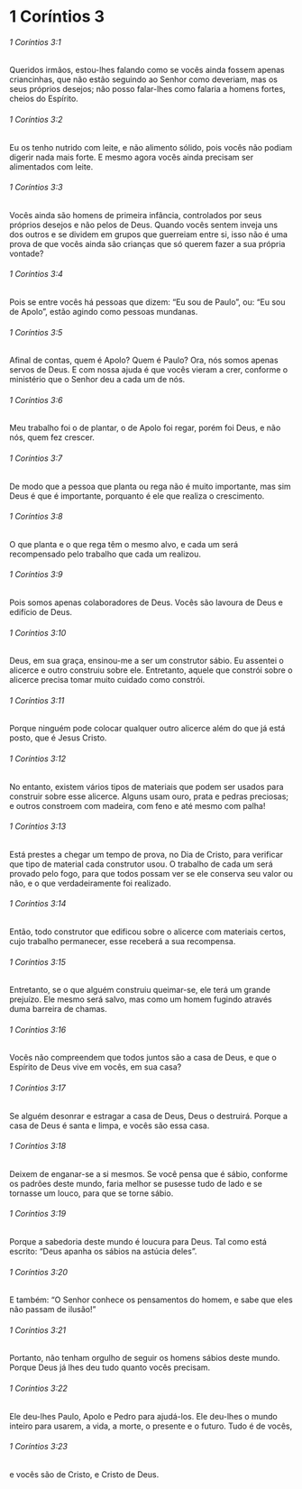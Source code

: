 # 1 Coríntios 3

###### 1 Coríntios 3:1

Queridos irmãos, estou-lhes falando como se vocês ainda fossem apenas criancinhas, que não estão seguindo ao Senhor como deveriam, mas os seus próprios desejos; não posso falar-lhes como falaria a homens fortes, cheios do Espírito.

###### 1 Coríntios 3:2

Eu os tenho nutrido com leite, e não alimento sólido, pois vocês não podiam digerir nada mais forte. E mesmo agora vocês ainda precisam ser alimentados com leite.

###### 1 Coríntios 3:3

Vocês ainda são homens de primeira infância, controlados por seus próprios desejos e não pelos de Deus. Quando vocês sentem inveja uns dos outros e se dividem em grupos que guerreiam entre si, isso não é uma prova de que vocês ainda são crianças que só querem fazer a sua própria vontade?

###### 1 Coríntios 3:4

Pois se entre vocês há pessoas que dizem: “Eu sou de Paulo”, ou: “Eu sou de Apolo”, estão agindo como pessoas mundanas.

###### 1 Coríntios 3:5

Afinal de contas, quem é Apolo? Quem é Paulo? Ora, nós somos apenas servos de Deus. E com nossa ajuda é que vocês vieram a crer, conforme o ministério que o Senhor deu a cada um de nós.

###### 1 Coríntios 3:6

Meu trabalho foi o de plantar, o de Apolo foi regar, porém foi Deus, e não nós, quem fez crescer.

###### 1 Coríntios 3:7

De modo que a pessoa que planta ou rega não é muito importante, mas sim Deus é que é importante, porquanto é ele que realiza o crescimento.

###### 1 Coríntios 3:8

O que planta e o que rega têm o mesmo alvo, e cada um será recompensado pelo trabalho que cada um realizou.

###### 1 Coríntios 3:9

Pois somos apenas colaboradores de Deus. Vocês são lavoura de Deus e edifício de Deus.

###### 1 Coríntios 3:10

Deus, em sua graça, ensinou-me a ser um construtor sábio. Eu assentei o alicerce e outro construiu sobre ele. Entretanto, aquele que constrói sobre o alicerce precisa tomar muito cuidado como constrói.

###### 1 Coríntios 3:11

Porque ninguém pode colocar qualquer outro alicerce além do que já está posto, que é Jesus Cristo.

###### 1 Coríntios 3:12

No entanto, existem vários tipos de materiais que podem ser usados para construir sobre esse alicerce. Alguns usam ouro, prata e pedras preciosas; e outros constroem com madeira, com feno e até mesmo com palha!

###### 1 Coríntios 3:13

Está prestes a chegar um tempo de prova, no Dia de Cristo, para verificar que tipo de material cada construtor usou. O trabalho de cada um será provado pelo fogo, para que todos possam ver se ele conserva seu valor ou não, e o que verdadeiramente foi realizado.

###### 1 Coríntios 3:14

Então, todo construtor que edificou sobre o alicerce com materiais certos, cujo trabalho permanecer, esse receberá a sua recompensa.

###### 1 Coríntios 3:15

Entretanto, se o que alguém construiu queimar-se, ele terá um grande prejuízo. Ele mesmo será salvo, mas como um homem fugindo através duma barreira de chamas.

###### 1 Coríntios 3:16

Vocês não compreendem que todos juntos são a casa de Deus, e que o Espírito de Deus vive em vocês, em sua casa?

###### 1 Coríntios 3:17

Se alguém desonrar e estragar a casa de Deus, Deus o destruirá. Porque a casa de Deus é santa e limpa, e vocês são essa casa.

###### 1 Coríntios 3:18

Deixem de enganar-se a si mesmos. Se você pensa que é sábio, conforme os padrões deste mundo, faria melhor se pusesse tudo de lado e se tornasse um louco, para que se torne sábio.

###### 1 Coríntios 3:19

Porque a sabedoria deste mundo é loucura para Deus. Tal como está escrito: “Deus apanha os sábios na astúcia deles”.

###### 1 Coríntios 3:20

E também: “O Senhor conhece os pensamentos do homem, e sabe que eles não passam de ilusão!”

###### 1 Coríntios 3:21

Portanto, não tenham orgulho de seguir os homens sábios deste mundo. Porque Deus já lhes deu tudo quanto vocês precisam.

###### 1 Coríntios 3:22

Ele deu-lhes Paulo, Apolo e Pedro para ajudá-los. Ele deu-lhes o mundo inteiro para usarem, a vida, a morte, o presente e o futuro. Tudo é de vocês,

###### 1 Coríntios 3:23

e vocês são de Cristo, e Cristo de Deus.

